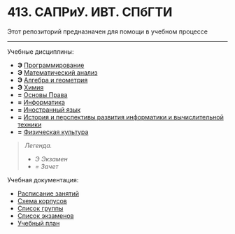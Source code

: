 # 413. САПРиУ. ИВТ. СПбГТИ
Этот репозиторий предназначен для помощи в учебном процессе
________

Учебные дисциплины:

* **Э** [Программирование](Subjects/Programming.md)
* **Э** [Математический анализ](Subjects/MathematicalAnalysis.md)
* **Э** [Алгебра и геометрия](Subjects/Algebra%26Geometry.md)
* **Э** [Химия](Subjects/Chemistry.md)
* **=** [Основы Права](Subjects/LawBasics.md)
* **=** [Информатика]()
* **=** [Иностранный язык]()
* **=** [История и перспективы развития информатики и вычислительной техники]()
* **=** [Физическая культура]()

>*Легенда.*
>* *Э Экзамен*
>* *= Зачет*


Учебная документация:
* [Расписание занятий](Расписание.png)
* [Схема корпусов](http://technolog.edu.ru/contacts/karta.html)
* [Список группы](GroupList.md)
* [Список экзаменов]()
* [Учебный план]()
